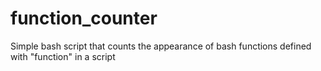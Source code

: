 # function_counter
Simple bash script that counts the appearance of bash functions defined with "function" in a script
